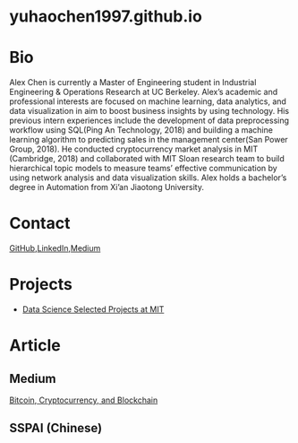 # yuhaochen1997.github.io
# Bio
Alex Chen is currently a Master of Engineering student in Industrial Engineering & Operations Research at UC Berkeley. Alex’s academic and professional interests are focused on machine learning, data analytics, and data visualization in aim to boost business insights by using technology. His previous intern experiences include the development of data preprocessing workflow using SQL(Ping An Technology, 2018) and building a machine learning algorithm to predicting sales in the management center(San Power Group, 2018). He conducted cryptocurrency market analysis in MIT (Cambridge, 2018) and collaborated with MIT Sloan research team to build hierarchical topic models to measure teams’ effective communication by using network analysis and data visualization skills. Alex holds a bachelor’s degree in Automation from Xi’an Jiaotong University.

# Contact
[GitHub](https://github.com/yuhaochen1997),[LinkedIn](https://www.linkedin.com/in/yuhao-alex-chen-059346174/),[Medium](https://medium.com/@alex_chen_97)

# Projects
* [Data Science Selected Projects at MIT](https://yuhaochen1997.github.io/Data-Science/)

# Article
## Medium
[Bitcoin, Cryptocurrency, and Blockchain](https://medium.com/altcoin-magazine/bitcoin-cryptocurrency-and-blockchain-8f9d93b3ba71)

## SSPAI (Chinese)
